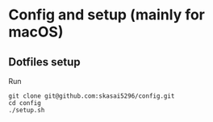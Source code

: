 # Config and setup (mainly for macOS)


## Dotfiles setup

Run
```
git clone git@github.com:skasai5296/config.git
cd config
./setup.sh
```

